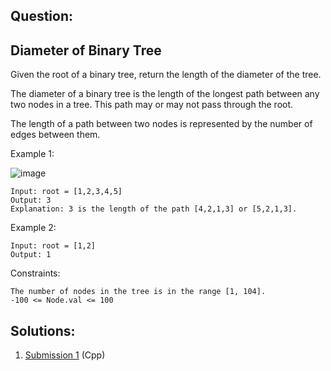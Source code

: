 ## Question:

## Diameter of Binary Tree

Given the root of a binary tree, return the length of the diameter of the tree.

The diameter of a binary tree is the length of the longest path between any two nodes in a tree. This path may or may not pass through the root.

The length of a path between two nodes is represented by the number of edges between them.

 

Example 1:

![image](https://user-images.githubusercontent.com/58622363/136731437-3d8d67b4-e986-4b14-b36c-9de0cfb25d01.png)


    Input: root = [1,2,3,4,5]
    Output: 3
    Explanation: 3 is the length of the path [4,2,1,3] or [5,2,1,3].
Example 2:

    Input: root = [1,2]
    Output: 1
 

Constraints:

    The number of nodes in the tree is in the range [1, 104].
    -100 <= Node.val <= 100

## Solutions:
1. [Submission 1](./solution1.cpp) (Cpp)